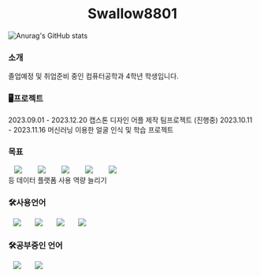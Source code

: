 <h1 align="center"> Swallow8801</h1>

![Anurag's GitHub stats](https://github-readme-stats.vercel.app/api?username=Swallow8801&show_icons=true&theme=radical)

<h3>소개</h3>
졸업예정 및 취업준비 중인 컴퓨터공학과 4학년 학생입니다.

<h3>🖥프로젝트</h3>
2023.09.01 - 2023.12.20 캡스톤 디자인 어플 제작 팀프로젝트 (진행중)     
   2023.10.11 - 2023.11.16 머신러닝 이용한 얼굴 인식 및 학습 프로젝트

<h3>목표</h3>
<div>
<img src="https://img.shields.io/badge/Hadoop-007396?style=flat-square&logo=ApacheHadoop&logoColor=white" style="height : auto; margin-left : 12px; margin-right : 12px;"/></a>&nbsp;
<img src="https://img.shields.io/badge/Hive-FDEE21?style=flat-square&logo=ApacheHive&logoColor=black" style="height : auto; margin-left : 12px; margin-right : 12px;"/></a>&nbsp;
<img src="https://img.shields.io/badge/Spark-E25A1C?style=flat-square&logo=ApacheSpark&logoColor=white" style="height : auto; margin-left : 12px; margin-right : 12px;"/></a>&nbsp;
<img src="https://img.shields.io/badge/Kafka-231F20?style=flat-square&logo=Apachekafka&logoColor=white" style="height : auto; margin-left : 12px; margin-right : 12px;"/></a>&nbsp;
<img src="https://img.shields.io/badge/Trino-DD00A1?style=flat-square&logo=Trino&logoColor=white" style="height : auto; margin-left : 12px; margin-right : 12px;"/></a>&nbsp;
</div>
등 데이터 플랫폼 사용 역량 늘리기


<h3>🛠사용언어</h3>
<div>
<img src="https://img.shields.io/badge/Java-007396?style=flat-square&logo=Java&logoColor=white" style="height : auto; margin-left : 10px; margin-right : 10px;"/></a>&nbsp;
<img src="https://img.shields.io/badge/Python-007396?style=flat-square&logo=Python&logoColor=white" style="height : auto; margin-left : 10px; margin-right : 10px;"/></a>&nbsp;
<img src="https://img.shields.io/badge/MySQL-007396?style=flat-square&logo=MySQL&logoColor=white" style="height : auto; margin-left : 10px; margin-right : 10px;"/></a>&nbsp;
<img src="https://img.shields.io/badge/C/C++-E34F26?style=flat-square&logo=C&logoColor=white" style="height : auto; margin-left : 10px; margin-right : 10px;"/></a>&nbsp;
</div>




<h3>🛠공부중인 언어</h3>
<div>
<img src="https://img.shields.io/badge/Scala-E34F26?style=flat-square&logo=Scala&logoColor=white" style="height : auto; margin-left : 10px; margin-right : 10px;"/></a>&nbsp;
<img src="https://img.shields.io/badge/R-E34F26?style=flat-square&logo=R&logoColor=white" style="height : auto; margin-left : 10px; margin-right : 10px;"/></a>&nbsp;
</div>
<!--
**swallow8801/Swallow8801** is a ✨ _special_ ✨ repository because its `README.md` (this file) appears on your GitHub profile.
<h3>🦢도약</h3>

<h3>저를 더 알고싶다면</h3>
<a href="https://velog.io/@987412563">
    <img src="http://img.shields.io/badge/Tech Blog-00D182?style=flat&logo=Emby&logoColor=white&link=https://velog.io/@987412563"
        style="height : auto; margin-left : 10px; margin-right : 10px;"/>
</a>
<a href="https://i987412563i@gmail.com">
    <img src="http://img.shields.io/badge/Gmail-EA4335?style=flat&logo=Gmail&logoColor=white&link=https://i987412563i@gmail.com"
        style="height : auto; margin-left : 10px; margin-right : 10px;"/>
</a>
<img src="https://img.shields.io/badge/JavaScript-F7DF1E?style=flat-square&logo=JavaScript&logoColor=white" style="height : auto; margin-left : 10px; margin-right : 10px;"/>
Here are some ideas to get you started:
- 🔭 I’m currently working on ...
- 🌱 I’m currently learning ...
- 👯 I’m looking to collaborate on ...
- 🤔 I’m looking for help with ...
- 💬 Ask me about ...
- 📫 How to reach me: ...
- 😄 Pronouns: ...
- ⚡ Fun fact: ...
-->
